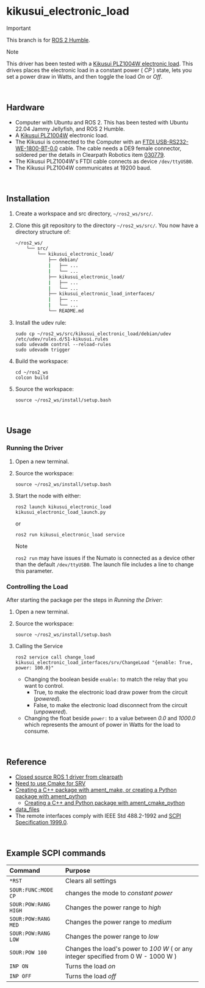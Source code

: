 # kikusui_electronic_load

> [!IMPORTANT]  
> This branch is for [ROS 2 Humble](https://docs.ros.org/en/humble/index.html).

> [!NOTE]  
> This driver has been tested with a [Kikusui PLZ1004W electronic load](./readme_assets/kikusui_plz_4wh_m.pdf).
> This drives places the electronic load in a constant power ( _CP_ ) state, lets you set a power draw in Watts, and then toggle the load _On_ or _Off_.

<br />

## Hardware

-   Computer with Ubuntu and ROS 2.
    This has been tested with Ubuntu 22.04 Jammy Jellyfish, and ROS 2 Humble.
-   A [Kikusui PLZ1004W](readme_assets/kikusui_plz_4wh_m.pdf) electronic load.
-   The Kikusui is connected to the Computer with an [FTDI USB-RS232-WE-1800-BT-0.0](./readme_assets/ftdi_usb-rs232-we-1800-bt-00.pdf) cable.
    The cable needs a DE9 female connector, soldered per the details in Clearpath Robotics item [030779](./readme_assets/030779_1.pdf).
-   The Kikusui PLZ1004W's FTDI cable connects as device `/dev/ttyUSB0`.
-   The Kikusui PLZ1004W communicates at 19200 baud.

<br />

## Installation

1.  Create a workspace and src directory, `~/ros2_ws/src/`.
2.  Clone this git repository to the directory `~/ros2_ws/src/`.
    You now have a directory structure of:

    ```bash
    ~/ros2_ws/
        └── src/
            └── kikusui_electronic_load/
                ├── debian/
                |   ├── ...
                |   └── ...
                ├── kikusui_electronic_load/
                |   ├── ...
                |   └── ...
                ├── kikusui_electronic_load_interfaces/
                |   ├── ...
                |   └── ...
                └── README.md
    ```

3.  Install the udev rule:
    ```
    sudo cp ~/ros2_ws/src/kikusui_electronic_load/debian/udev /etc/udev/rules.d/51-kikusui.rules
    sudo udevadm control --reload-rules
    sudo udevadm trigger
    ```
4.  Build the workspace:
    ```
    cd ~/ros2_ws
    colcon build
    ```

5.  Source the workspace:
    ```
    source ~/ros2_ws/install/setup.bash
    ```

<br />

## Usage

### Running the Driver

1.  Open a new terminal.
2.  Source the workspace:
    ```
    source ~/ros2_ws/install/setup.bash
    ```
3.  Start the node with either:

    ```
    ros2 launch kikusui_electronic_load kikusui_electronic_load_launch.py
    ```

    or

    ```
    ros2 run kikusui_electronic_load service
    ```

    > [!NOTE]  
    > `ros2 run` may have issues if the Numato is connected as a device other than the default `/dev/ttyUSB0`.
    > The launch file includes a line to change this parameter.

### Controlling the Load

After starting the package per the steps in _Running the Driver_:
1.  Open a new terminal.
2.  Source the workspace:
    ```
    source ~/ros2_ws/install/setup.bash
    ```
3.  Calling the Service
    ```
    ros2 service call change_load kikusui_electronic_load_interfaces/srv/ChangeLoad "{enable: True, power: 100.0}"
    ```
    
    -   Changing the boolean beside `enable:` to match the relay that you want to control.
        -  True, to make the electronic load draw power from the circuit (_powered_).
        -  False, to make the electronic load disconnect from the circuit (_unpowered_).
    -   Changing the float beside `power:` to a value between _0.0_ and _1000.0_ which represents the amount of power in Watts for the load to consume.


<br />


## Reference
-   [Closed source ROS 1 driver from clearpath](https://gitlab.clearpathrobotics.com/research/kikusui_load_interface)
-   [Need to use Cmake for SRV](https://answers.ros.org/question/322771/ros2-services-in-python/)
-   [Creating a C++ package with ament_make, or creating a Python package with ament_python](https://docs.ros.org/en/foxy/How-To-Guides/Developing-a-ROS-2-Package.html)
    -   [Creating a C++ and Python package with ament_cmake_python](https://docs.ros.org/en/foxy/How-To-Guides/Ament-CMake-Python-Documentation.html#using-ament-cmake-python)
-   [data_files](https://stackoverflow.com/questions/27829754/include-entire-directory-in-python-setup-py-data-files)
-   The remote interfaces comply with IEEE Std 488.2-1992 and [SCPI Specification 1999.0](https://www.ivifoundation.org/docs/scpi-99.pdf).

<br />

## Example SCPI commands

| Command              | Purpose                                                                            |
| :------------------- | :--------------------------------------------------------------------------------- |
| `*RST`               | Clears all settings                                                                |
| `SOUR:FUNC:MODE CP`  | changes the mode to _constant power_                                               |
| `SOUR:POW:RANG HIGH` | Changes the power range to _high_                                                  |
| `SOUR:POW:RANG MED`  | Changes the power range to _medium_                                                |
| `SOUR:POW:RANG LOW`  | Changes the power range to _low_                                                   |
| `SOUR:POW 100`       | Changes the load's power to _100 W_ ( or any integer specified from 0 W - 1000 W ) |
| `INP ON`             | Turns the load _on_                                                                |
| `INP OFF`            | Turns the load _off_                                                               |
